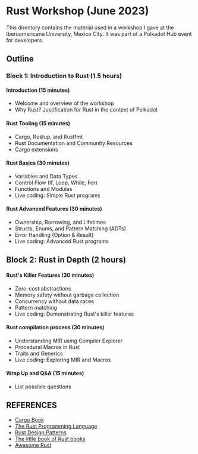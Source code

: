 # Rust Workshop (June 2023)

This directory contains the material used in a workshop I gave at the
Iberoamericana University, Mexico City. It was part of a Polkadot Hub event for
developers.

## Outline

### Block 1: Introduction to Rust (1.5 hours)

#### Introduction (15 minutes)
- Welcome and overview of the workshop
- Why Rust? Justification for Rust in the context of Polkadot

#### Rust Tooling (15 minutes)
- Cargo, Rustup, and Rustfmt
- Rust Documentation and Community Resources
- Cargo extensions

#### Rust Basics (30 minutes)
- Variables and Data Types
- Control Flow (If, Loop, While, For)
- Functions and Modules
- Live coding: Simple Rust programs

#### Rust Advanced Features (30 minutes)
- Ownership, Borrowing, and Lifetimes
- Structs, Enums, and Pattern Matching (ADTs)
- Error Handling (Option & Result)
- Live coding: Advanced Rust programs


## Block 2: Rust in Depth (2 hours)

#### Rust's Killer Features (30 minutes)
- Zero-cost abstractions
- Memory safety without garbage collection
- Concurrency without data races
- Pattern matching
- Live coding: Demonstrating Rust's killer features

#### Rust compilation process (30 minutes)
- Understanding MIR using Compiler Explorer
- Procedural Macros in Rust
- Traits and Generics
- Live coding: Exploring MIR and Macros

#### Wrap Up and Q&A (15 minutes)
- List possible questions

## REFERENCES
- [Cargo Book](https://doc.rust-lang.org/cargo/index.html)
- [The Rust Programming Language](https://doc.rust-lang.org/book/)
- [Rust Design Patterns](https://rust-unofficial.github.io/patterns/)
- [The little book of Rust books](https://lborb.github.io/book/title-page.html)
- [Awesome Rust](https://github.com/rust-unofficial/awesome-rust)
